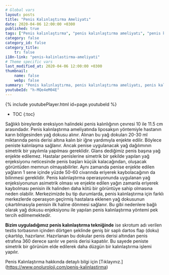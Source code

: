 ```yaml
---
# Global vars
layout: posts
title: "Penis Kalınlaştırma Ameliyatı"
date: 2020-04-06 12:00:00 +0300
published: true
tags: ["Penis kalınlaştırma", "penis kalınlaştırma ameliyatı", "penis kalınlaştırma zararı", "penis nasıl kalınlaşır" ,  "penis kalınlaştırma nasıl yapılır", "penis kalınlaştırma ameliyatı sonrası", "penis kalınlaştırma ameliyatı öncesi", "penis estetiği ameliyatı" , "penis ameliyatı", "penis işlevi", "penis kalınlığı", "ince penis", "penis büyütme nedir", "penis anatomisi" , "penis kalınlaştırma nedir" , "penis kalınlaştırma tedavi" , "ince penis tedavi" , "penis kalınlaştırma çözüm"]
category: false
category_id: false
category_title:
    tr: false
i18n-link: "penis-kalinlastirma-ameliyati"
# Theme specific vars
last_modified_at: 2020-04-06 12:00:00 +0300
thumbnail:
    name: false
    webp: false
summary: "Penis kalınlaştırma, penis kalınlaştırma ameliyatı, penis kalınlaştırma zararları, penis kalınlaştırma fiyatı, penis kalınlaştırma nasıl yapılır, penis kalınlaştırma ameliyatı sonrası, penis kalınlaştırma ameliyatı öncesi, penis nasıl büyür, penis ameliyatı, penis işlevi, penis boyu, penis boyutları, penis kalınlığı, küçük penis, penis büyütme nedir, penis kalınlaştırma nedir, penis anatomisi"
youtubeId: "h-MQe4eM04E"
---
```

{% include youtubePlayer.html id=page.youtubeId %}

* TOC
{:toc}

Sağlıklı bireylerde ereksiyon halindeki penis kalınlığının çevresi 10 ile 11.5 cm arasındadır. Penis kalınlaştırma ameliyatında liposakşın yöntemiyle hastanın karın bölgesinden yağ dokusu alınır. Alınan bu yağ dokuları 20-30 ml miktarında penis derisi altına kalın bir iğne yardımıyla enjekte edilir. Böylece peniste kalınlaşma sağlanır. Ancak penise uygulanacak yağ dağılımının simetrik bir yayılımla yapılması gereklidir. Glans dediğimiz penis başına yağ enjekte edilemez. Hastalar penislerine simetrik bir şekilde yapılan yağ enjeksiyonu neticesinde penis başları küçük kalacağından, oluşacak görüntüden memnun olmayabilirler. Aynı zamanda penise enjekte edilen yağların 1 sene içinde yüzde 50-60 civarında eriyerek kaybolacağının da bilinmesi gereklidir. Penis kalınlaştırma operasyonunda uygulanan yağ enjeksiyonunun asimetrik olması ve enjekte edilen yağın zamanla eriyerek kaybolması penisin ilk halinden daha kötü bir görüntüye sahip olmasına neden olabilir. Merkezimizde bu tip durumlarda, penis kalınlaştırma için farklı merkezlerde operasyon geçirmiş hastalara eklenen yağ dokusunun çıkartılmasıyla penisin ilk haline dönmesi sağlanır. Bu gibi nedenlere bağlı olarak yağ dokusu enjeksiyonu ile yapılan penis kalınlaştırma yöntemi pek tercih edilmemektedir.


**Bizim uyguladığımız penis kalınlaştırma tekniğinde** ise skrotum adı verilen testis torbasının içinden dörtgen şeklinde geniş bir saplı dartos flap (doku) çıkartılıp, hazırlanır. Hazırlanan bu dokular penis derisi altından penis etrafına 360 derece sarılır ve penis derisi kapatılır. Bu sayede peniste simetrik bir görünüm elde edilerek daha düzgün bir kalınlaştırma işlemi yapılır.


Penis Kalınlaştırma hakkında detaylı bilgi için [Tıklayınız.] (https://www.onoluroloji.com/penis-kalinlastirma)
